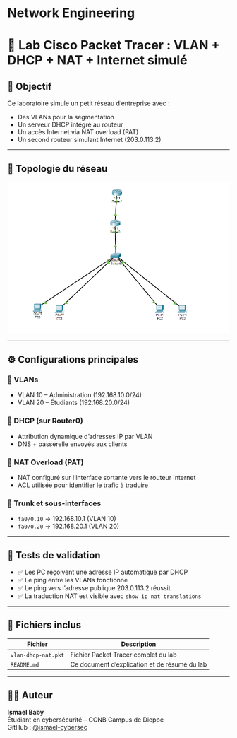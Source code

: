 # Network Engineering
# 📡 Lab Cisco Packet Tracer : VLAN + DHCP + NAT + Internet simulé

## 🎯 Objectif

Ce laboratoire simule un petit réseau d’entreprise avec :
- Des VLANs pour la segmentation
- Un serveur DHCP intégré au routeur
- Un accès Internet via NAT overload (PAT)
- Un second routeur simulant Internet (203.0.113.2)

---

## 🧱 Topologie du réseau

![alt text](image.png)


---

## ⚙️ Configurations principales

### 🔹 VLANs
- VLAN 10 – Administration (192.168.10.0/24)
- VLAN 20 – Étudiants (192.168.20.0/24)

### 🔹 DHCP (sur Router0)
- Attribution dynamique d’adresses IP par VLAN
- DNS + passerelle envoyés aux clients

### 🔹 NAT Overload (PAT)
- NAT configuré sur l’interface sortante vers le routeur Internet
- ACL utilisée pour identifier le trafic à traduire

### 🔹 Trunk et sous-interfaces
- `fa0/0.10` → 192.168.10.1 (VLAN 10)
- `fa0/0.20` → 192.168.20.1 (VLAN 20)

---

## 🧪 Tests de validation

- ✅ Les PC reçoivent une adresse IP automatique par DHCP
- ✅ Le ping entre les VLANs fonctionne
- ✅ Le ping vers l’adresse publique 203.0.113.2 réussit
- ✅ La traduction NAT est visible avec `show ip nat translations`

---

## 📂 Fichiers inclus

| Fichier              | Description                                      |
|----------------------|--------------------------------------------------|
| `vlan-dhcp-nat.pkt`  | Fichier Packet Tracer complet du lab             |
| `README.md`          | Ce document d’explication et de résumé du lab    |

---

## 👨‍🎓 Auteur

**Ismael Baby**  
Étudiant en cybersécurité – CCNB Campus de Dieppe  
GitHub : [@ismael-cybersec](https://github.com/ismael-cybersec)
